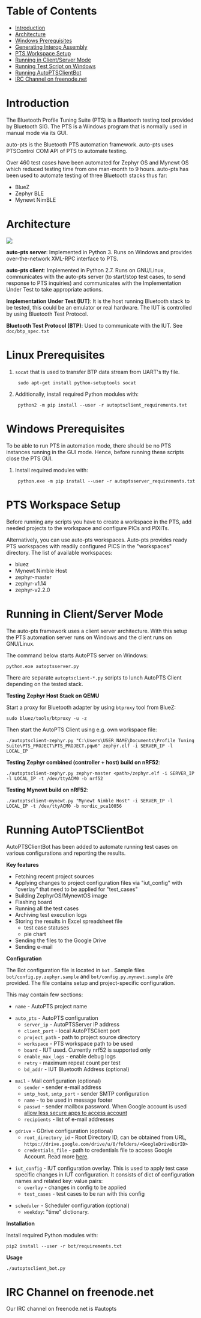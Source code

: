 # Table of Contents

   * [Introduction](#introduction)
   * [Architecture](#architecture)
   * [Windows Prerequisites](#windows-prerequisites)
   * [Generating Interop Assembly](#generating-interop-assembly)
   * [PTS Workspace Setup](#pts-workspace-setup)
   * [Running in Client/Server Mode](#running-in-clientserver-mode)
   * [Running Test Script on Windows](#running-test-script-on-windows)
   * [Running AutoPTSClientBot](#running-autoptsclientbot)
   * [IRC Channel on freenode.net](#irc-channel-on-freenodenet)

# Introduction

The Bluetooth Profile Tuning Suite (PTS) is a Bluetooth testing tool provided by Bluetooth SIG. The PTS is a Windows program that is normally used in manual mode via its GUI.

auto-pts is the Bluetooth PTS automation framework. auto-pts uses PTSControl COM API of PTS to automate testing.

Over 460 test cases have been automated for Zephyr OS and Mynewt OS which reduced testing time from one man-month to 9 hours. auto-pts has been used to automate testing of three Bluetooth stacks thus far:

* BlueZ
* Zephyr BLE
* Mynewt NimBLE

# Architecture

![](images/autp-pts-architecture-diagram.png)

**auto-pts server**: Implemented in Python 3. Runs on Windows and provides over-the-network XML-RPC interface to PTS.

**auto-pts client**: Implemented in Python 2.7. Runs on GNU/Linux, communicates with the auto-pts server (to start/stop test cases, to send response to PTS inquiries) and communicates with the Implementation Under Test to take appropriate actions.

**Implementation Under Test (IUT)**: It is the host running Bluetooth stack to be tested, this could be an emulator or real hardware. The IUT is controlled by using Bluetooth Test Protocol.

**Bluetooth Test Protocol (BTP)**: Used to communicate with the IUT. See `doc/btp_spec.txt`

# Linux Prerequisites

1. `socat` that is used to transfer BTP data stream from UART's tty file.

        sudo apt-get install python-setuptools socat

2. Additionally, install required Python modules with:

        python2 -m pip install --user -r autoptsclient_requirements.txt

# Windows Prerequisites

To be able to run PTS in automation mode, there should be no PTS instances running in the GUI mode. Hence, before running these scripts close the PTS GUI.

1. Install required modules with:

        python.exe -m pip install --user -r autoptsserver_requirements.txt

# PTS Workspace Setup

Before running any scripts you have to create a workspace in the PTS, add needed projects to the workspace and configure PICs and PIXITs.

Alternatively, you can use auto-pts workspaces. Auto-pts provides ready PTS workspaces with readily configured PICS in the "workspaces" directory. The list of available workspaces:

  * bluez
  * Mynewt Nimble Host
  * zephyr-master
  * zephyr-v1.14
  * zephyr-v2.2.0

# Running in Client/Server Mode

The auto-pts framework uses a client server architecture. With this setup the PTS automation server runs on Windows and the client runs on GNU/Linux.

The command below starts AutoPTS server on Windows:

    python.exe autoptsserver.py

There are separate `autoptsclient-*.py` scripts to lunch AutoPTS Client depending on the tested stack.

**Testing Zephyr Host Stack on QEMU**

Start a proxy for Bluetooth adapter by using `btproxy` tool from BlueZ:

    sudo bluez/tools/btproxy -u -z

Then start the AutoPTS Client using e.g. own workspace file:

    ./autoptsclient-zephyr.py "C:\Users\USER_NAME\Documents\Profile Tuning Suite\PTS_PROJECT\PTS_PROJECT.pqw6" zephyr.elf -i SERVER_IP -l LOCAL_IP

**Testing Zephyr combined (controller + host) build on nRF52**:

    ./autoptsclient-zephyr.py zephyr-master <path>/zephyr.elf -i SERVER_IP -l LOCAL_IP -t /dev/ttyACM0 -b nrf52


**Testing Mynewt build on nRF52**:

    ./autoptsclient-mynewt.py "Mynewt Nimble Host" -i SERVER_IP -l LOCAL_IP -t /dev/ttyACM0 -b nordic_pca10056

# Running AutoPTSClientBot

AutoPTSClientBot has been added to automate running test cases on various
configurations and reporting the results.

**Key features**

- Fetching recent project sources
- Applying changes to project configuration files via "iut_config"
with "overlay" that need to be applied for "test_cases"
- Building ZephyrOS/MynewtOS image
- Flashing board
- Running all the test cases
- Archiving test execution logs
- Storing the results in Excel spreadsheet file
    - test case statuses
    - pie chart
- Sending the files to the Google Drive
- Sending e-mail

**Configuration**

The Bot configuration file is located in `bot` . Sample files `bot/config.py.zephyr.sample`
and `bot/config.py.mynewt.sample` are provided. The file contains setup and project-specific configuration.

This may contain few sections:
- `name` - AutoPTS project name
* `auto_pts` - AutoPTS configuration
    - `server_ip` - AutoPTSServer IP address
    - `client_port` - local AutoPTSClient port
    - `project_path` - path to project source directory
    - `workspace` - PTS workspace path to be used
    - `board` - IUT used. Currently nrf52 is supported only
    - `enable_max_logs` - enable debug logs
    - `retry` - maximum repeat count per test
    - `bd_addr` - IUT Bluetooth Address (optional)
- `mail` - Mail configuration (optional)
    - `sender` - sender e-mail address
    - `smtp_host`, `smtp_port` - sender SMTP configuration
    - `name` - to be used in message footer
    - `passwd` - sender mailbox password. When Google account is used [allow
    less secure apps to access account](https://myaccount.google.com/lesssecureapps)
    - `recipients` - list of e-mail addresses
* `gdrive` - GDrive configuration (optional)
    - `root_directory_id` - Root Directory ID, can be obtained from URL,
    `https://drive.google.com/drive/u/0/folders/<GoogleDriveDirID>`
    - `credentials_file` - path to credentials file to access Google Account.
    Read more [here](https://developers.google.com/drive/v3/web/quickstart/python).
- `iut_config` - IUT configuration overlay. This is used to apply test case
specific changes in IUT configuration. It consists of dict of configuration
names and related key: value pairs:
    - `overlay` - changes in config to be applied
    - `test_cases` - test cases to be ran with this config
* `scheduler` - Scheduler configuration (optional)
    - `weekday`: "time" dictionary.

**Installation**

Install required Python modules with:

    pip2 install --user -r bot/requirements.txt

**Usage**

    ./autoptsclient_bot.py

# IRC Channel on freenode.net

Our IRC channel on freenode.net is #autopts
